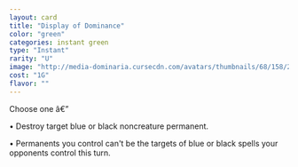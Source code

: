 ```yaml
---
layout: card
title: "Display of Dominance"
color: "green"
categories: instant green
type: "Instant"
rarity: "U"
image: "http://media-dominaria.cursecdn.com/avatars/thumbnails/68/158/200/283/635615002812859194.png"
cost: "1G"
flavor: ""
---
```


Choose one â€”

&bull; Destroy target blue or black noncreature permanent.

&bull; Permanents you control can't be the targets of blue or black spells your opponents control this turn.
